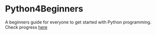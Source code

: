 
# Python4Beginners

A beginners guide for everyone to get started with Python programming. 
Check progress [here](http://python4beginners.tk)
